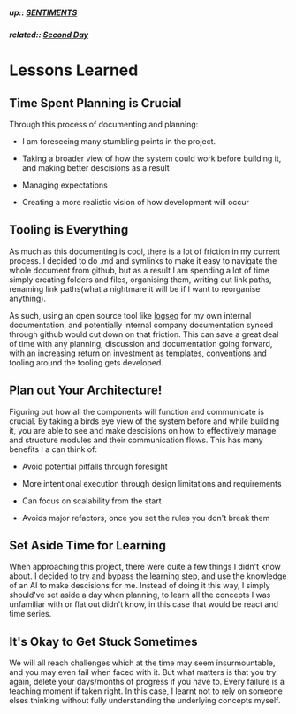 ##### up:: [SENTIMENTS](../mocs/sentiments.md)

##### related:: [Second Day](../days/28Sept2023.md)

# Lessons Learned

## Time Spent Planning is Crucial

Through this process of documenting and planning:

- I am foreseeing many stumbling points in the project. 

- Taking a broader view of how the system could work before building it, and making better descisions as a result

- Managing expectations

- Creating a more realistic vision of how development will occur

## Tooling is Everything

As much as this documenting is cool, there is a lot of friction in my current process. I decided to do .md and symlinks to make it easy to navigate the whole document from github, but as a result I am spending a lot of time simply creating folders and files, organising them, writing out link paths, renaming link paths(what a nightmare it will be if I want to reorganise anything). 

As such, using an open source tool like [logseq](https://logseq.com) for my own internal documentation, and potentially internal company documentation synced through github would cut down on that friction. This can save a great deal of time with any planning, discussion and documentation going forward, with an increasing return on investment as templates, conventions and tooling around the tooling gets developed.

## Plan out Your Architecture!

Figuring out how all the components will function and communicate is crucial. By taking a birds eye view of the system before and while building it, you are able to see and make descisions on how to effectively manage and structure modules and their communication flows. This has many benefits I a can think of:

- Avoid potential pitfalls through foresight

- More intentional execution through design limitations and requirements

- Can focus on scalability from the start

- Avoids major refactors, once you set the rules you don't break them

## Set Aside Time for Learning

When approaching this project, there were quite a few things I didn't know about. I decided to try and bypass the learning step, and use the knowledge of an AI to make descisions for me. Instead of doing it this way, I simply should've set aside a day when planning, to learn all the concepts I was unfamiliar with or flat out didn't know, in this case that would be react and time series.

## It's Okay to Get Stuck Sometimes

We will all reach challenges which at the time may seem insurmountable, and you may even fail when faced with it. But what matters is that you try again, delete your days/months of progress if you have to. Every failure is a teaching moment if taken right. In this case, I learnt not to rely on someone elses thinking without fully understanding the underlying concepts myself.
